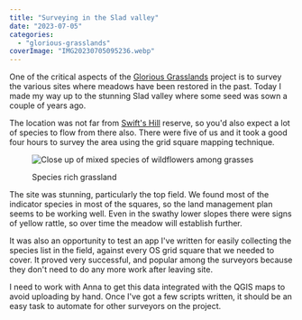 ```yaml
---
title: "Surveying in the Slad valley"
date: "2023-07-05"
categories: 
  - "glorious-grasslands"
coverImage: "IMG20230705095236.webp"
---
```


One of the critical aspects of the [Glorious Grasslands](https://www.cotswoldsaonb.org.uk/looking-after/our-grasslands-projects/glorious-cotswolds-grasslands/) project is to survey the various sites where meadows have been restored in the past. Today I made my way up to the stunning Slad valley where some seed was sown a couple of years ago.

The location was not far from [Swift's Hill](https://www.gloucestershirewildlifetrust.co.uk/nature-reserves/swifts-hill) reserve, so you'd also expect a lot of species to flow from there also. There were five of us and it took a good four hours to survey the area using the grid square mapping technique.

<figure>

![Close up of mixed species of wildflowers among grasses](images/IMG20230705105248-1024x448.webp)

<figcaption>

Species rich grassland

</figcaption>

</figure>

The site was stunning, particularly the top field. We found most of the indicator species in most of the squares, so the land management plan seems to be working well. Even in the swathy lower slopes there were signs of yellow rattle, so over time the meadow will establish further.

It was also an opportunity to test an app I've written for easily collecting the species list in the field, against every OS grid square that we needed to cover. It proved very successful, and popular among the surveyors because they don't need to do any more work after leaving site.

I need to work with Anna to get this data integrated with the QGIS maps to avoid uploading by hand. Once I've got a few scripts written, it should be an easy task to automate for other surveyors on the project.
